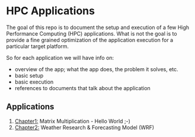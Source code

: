 # HPC Applications


The goal of this repo is to document the setup and execution of a few High
Performance Computing (HPC) applications. What is not the goal is to provide
a fine grained optimization of the application execution for a particular
target platform.

So for each application we will have info on:

- overview of the app; what the app does, the problem it solves, etc.
- basic setup
- basic execution
- references to documents that talk about the application


## Applications


1. [Chapter1:](chapter1/) Matrix Multiplication - Hello World ;-)
1. [Chapter2:](chapter2/) Weather Research & Forecasting Model (WRF)

